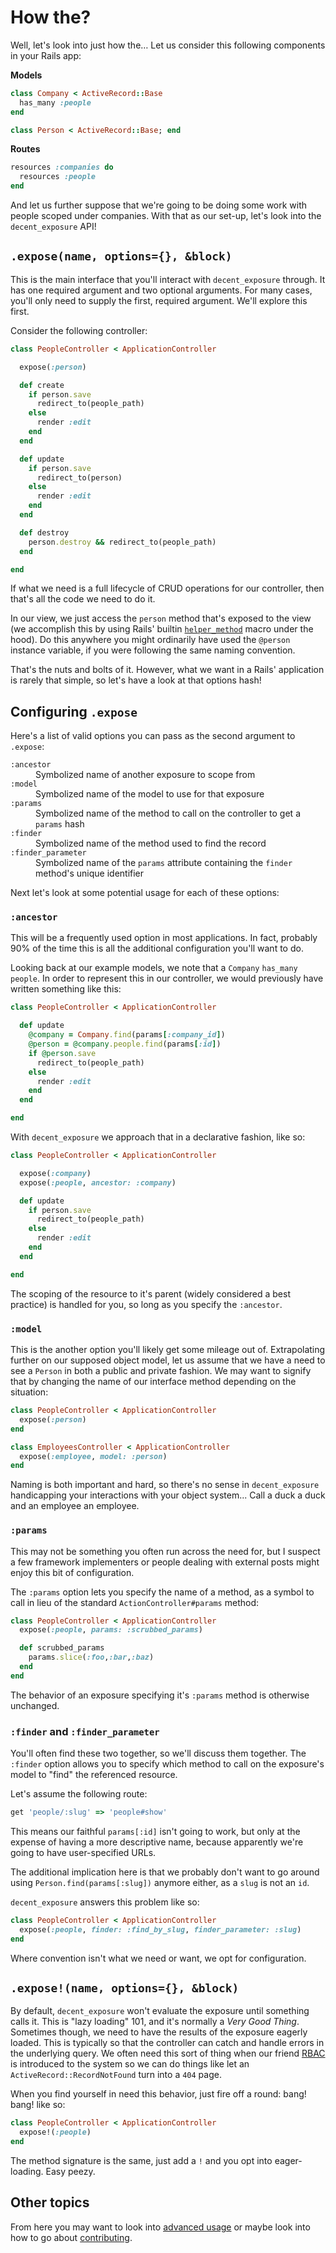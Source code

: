 # How the?

Well, let's look into just how the&hellip; Let us consider this following
components in your Rails app:

**Models**

```ruby
class Company < ActiveRecord::Base
  has_many :people
end

class Person < ActiveRecord::Base; end
```

**Routes**

```ruby
resources :companies do
  resources :people
end
```

And let us further suppose that we're going to be doing some work with people
scoped under companies. With that as our set-up, let's look into the
`decent_exposure` API!

## `.expose(name, options={}, &block)`

This is the main interface that you'll interact with `decent_exposure`
through. It has one required argument and two optional arguments. For many
cases, you'll only need to supply the first, required argument. We'll explore
this first.

Consider the following controller:

```ruby
class PeopleController < ApplicationController

  expose(:person)

  def create
    if person.save
      redirect_to(people_path)
    else
      render :edit
    end
  end

  def update
    if person.save
      redirect_to(person)
    else
      render :edit
    end
  end

  def destroy
    person.destroy && redirect_to(people_path)
  end

end
```

If what we need is a full lifecycle of CRUD operations for our controller, then
that's all the code we need to do it.

In our view, we just access the `person` method that's exposed to the view (we
accomplish this by using Rails' builtin [`helper_method`][helper] macro under
the hood). Do this anywhere you might ordinarily have used the `@person`
instance variable, if you were following the same naming convention.

That's the nuts and bolts of it. However, what we want in a Rails' application
is rarely that simple, so let's have a look at that options hash!

## Configuring `.expose`

Here's a list of valid options you can pass as the second argument to
`.expose`:

<dl>
  <dt><code>:ancestor</code></dt>
  <dd>Symbolized name of another exposure to scope from</dd>
  <dt><code>:model</code></dt>
  <dd>Symbolized name of the model to use for that exposure</dd>
  <dt><code>:params</code><dt>
  <dd>Symbolized name of the method to call on the controller to get a
  <code>params</code> hash</dd>
  <dt><code>:finder</code></dt>
  <dd>Symbolized name of the method used to find the record</dd>
  <dt><code>:finder_parameter</code></dd>
  <dd>Symbolized name of the <code>params</code> attribute containing the
  <code>finder</code> method's unique identifier</dd>
</dl>

[helper]: http://goo.gl/wne0F

Next let's look at some potential usage for each of these options:

### `:ancestor`

This will be a frequently used option in most applications. In fact, probably
90% of the time this is all the additional configuration you'll want to do.

Looking back at our example models, we note that a `Company` `has_many`
`people`. In order to represent this in our controller, we would previously
have written something like this:

```ruby
class PeopleController < ApplicationController

  def update
    @company = Company.find(params[:company_id])
    @person = @company.people.find(params[:id])
    if @person.save
      redirect_to(people_path)
    else
      render :edit
    end
  end

end
```

With `decent_exposure` we approach that in a declarative fashion, like so:


```ruby
class PeopleController < ApplicationController

  expose(:company)
  expose(:people, ancestor: :company)

  def update
    if person.save
      redirect_to(people_path)
    else
      render :edit
    end
  end

end
```

The scoping of the resource to it's parent (widely considered a best practice)
is handled for you, so long as you specify the `:ancestor`.


### `:model`

This is the another option you'll likely get some mileage out of.
Extrapolating further on our supposed object model, let us assume that we have
a need to see a `Person` in both a public and private fashion. We may want to
signify that by changing the name of our interface method depending on the
situation:

```ruby
class PeopleController < ApplicationController
  expose(:person)
end

class EmployeesController < ApplicationController
  expose(:employee, model: :person)
end
```

Naming is both important and hard, so there's no sense in `decent_exposure`
handicapping your interactions with your object system... Call a duck a duck
and an employee an employee.

### `:params`

This may not be something you often run across the need for, but I suspect a
few framework implementers or people dealing with external posts might enjoy
this bit of configuration.

The `:params` option lets you specify the name of a method, as a symbol to
call in lieu of the standard `ActionController#params` method:

```ruby
class PeopleController < ApplicationController
  expose(:people, params: :scrubbed_params)

  def scrubbed_params
    params.slice(:foo,:bar,:baz)
  end
end
```

The behavior of an exposure specifying it's `:params` method is otherwise
unchanged.

### `:finder` and `:finder_parameter`

You'll often find these two together, so we'll discuss them together. The
`:finder` option allows you to specify which method to call on the exposure's
model to "find" the referenced resource.

Let's assume the following route:

```ruby
get 'people/:slug' => 'people#show'
```

This means our faithful `params[:id]` isn't going to work, but only at the
expense of having a more descriptive name, because apparently we're going to
have user-specified URLs.

The additional implication here is that we probably don't want to go around
using `Person.find(params[:slug])` anymore either, as a `slug` is not an `id`.

`decent_exposure` answers this problem like so:

```ruby
class PeopleController < ApplicationController
  expose(:people, finder: :find_by_slug, finder_parameter: :slug)
end
```

Where convention isn't what we need or want, we opt for configuration.

## `.expose!(name, options={}, &block)`

By default, `decent_exposure` won't evaluate the exposure until something
calls it. This is "lazy loading" 101, and it's normally a _Very Good Thing_.
Sometimes though, we need to have the results of the exposure eagerly loaded.
This is typically so that the controller can catch and handle errors in the
underlying query. We often need this sort of thing when our friend
[RBAC][rbac] is introduced to the system so we can do things like let an
`ActiveRecord::RecordNotFound` turn into a `404` page.

When you find yourself in need this behavior, just fire off a round: bang!
bang! like so:

```ruby
class PeopleController < ApplicationController
  expose!(:people)
end
```

The method signature is the same, just add a `!` and you opt into
eager-loading. Easy peezy.

## Other topics

From here you may want to look into [advanced usage](advanced.html) or maybe look
into how to go about [contributing](contributing.html).

[rbac]: http://en.wikipedia.org/wiki/Role-based_access_control
